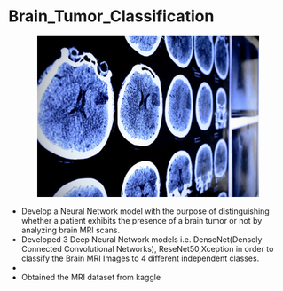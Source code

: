 # Brain_Tumor_Classification


<p align="center">
    <img width="400" src="brain-scan.jpg" alt="Material Bread logo">
</p>

- Develop a Neural Network model with the purpose of distinguishing whether a patient exhibits the presence of a brain tumor or not by analyzing brain MRI scans.
- Developed 3 Deep Neural Network models i.e. DenseNet(Densely Connected Convolutional Networks), ReseNet50,Xception in order to classify the Brain MRI Images to 4 different independent classes.
-
- Obtained the MRI dataset from kaggle
